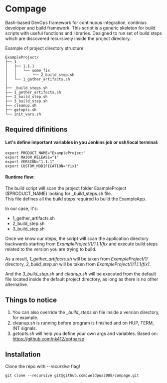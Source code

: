 # Compage 
Bash-based DevOps framework for continuous integration, continius developer and build framework.
This script is a generic skeleton for build scripts with useful functions and libraries.
Designed to run set of build steps which are discovered recursively inside  the project directory.

Example of project directory structure:
```
ExampleProject/
├── 1
│   ├── 1.1.1
│   │   └── some_fix
│   │       └── 2_build_step.sh
│   └── 1_gether_artifacts.sh
│  
├── _build_steps.sh
├── 1_gether_artifacts.sh
├── 2_build_step.sh
├── 3_build_step.sh
├── cleanup.sh
├── getopts.sh
└── init_vars.sh
```

## Required difinitions
#### Let's define important variables in you Jenkins job or ssh/local terminal:
```
export PRODUCT_NAME="ExampleProject"
export MAJOR_RELEASE="1"
export VERSION="1.1.1"
export CUSTOM_MODIFICATION="fix1"
```

#### Runtime flow:

The build script will scan the project folder ExampleProject ($PRODUCT_NAME) looking for _build_steps.sh file.  
This file defines all the build steps required to build the ExampleApp.  

In our case, it's:
 - 1_gether_artifacts.sh
 - 2_build_step.sh
 - 3_build_step.sh

Once we know our steps, the script will scan the application directory backwards starting from *ExampleProject/1/1.1.1/fix* and execute build steps related to the version you are trying to build.  

As a result, *1_gether_artifacts.sh* will be taken from *ExampleProject/1/* directory, *2_build_step.sh* will be taken from *ExampleProject/1/1.1.1/fix1*.

And the *3_build_step.sh* and *cleanup.sh* will be executed from the default file located inside the default project directory, as long as there is no other alternative.  

## Things to notice
1. You can also override the *_build_steps.sh* file inside a version directory, for example.
2. cleanup.sh is running before program is finished and on HUP, TERM, INT signals.
3. *getopts.sh* will help you define your own args and variables. Based on: https://github.com/nk412/optparse 

## Installation
Clone the repo with *--recursive* flag!
```
git clone --recursive git@github.com:weldpua2008/compage.git
```

